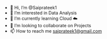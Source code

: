 - 👋 Hi, I’m @Saiprateek1
- 👀 I’m interested in Data Analysis
- 🌱 I’m currently learning Cloud ☁️ 
- 💞️ I’m looking to collaborate on Projects
- 📫 How to reach me saiprateek1@gmail.com

<!---
Saiprateek1/Saiprateek1 is a ✨ special ✨ repository because its `README.md` (this file) appears on your GitHub profile.
You can click the Preview link to take a look at your changes.
--->
